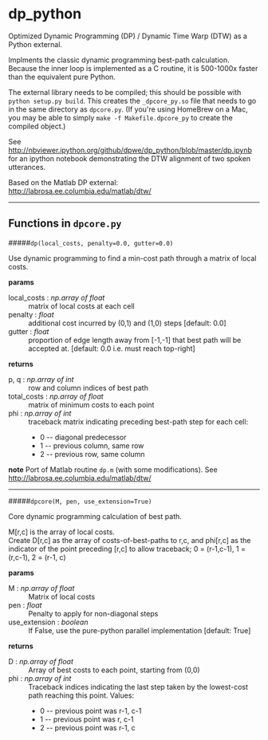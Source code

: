 dp_python
=========

Optimized Dynamic Programming (DP) / Dynamic Time Warp (DTW) as a Python external.

Implments the classic dynamic programming best-path calculation.  Because the inner loop is implemented as a C routine, it is 500-1000x faster than the equivalent pure Python.

The external library needs to be compiled; this should be possible with `python setup.py build`.  This creates the `_dpcore_py.so` file that needs to go in the same directory as `dpcore.py`.  (If you're using HomeBrew on a Mac, you may be able to simply `make -f Makefile.dpcore_py` to create the compiled object.)  

See http://nbviewer.ipython.org/github/dpwe/dp_python/blob/master/dp.ipynb for an ipython notebook demonstrating the DTW alignment of two spoken utterances.

Based on the Matlab DP external: http://labrosa.ee.columbia.edu/matlab/dtw/

<HR>

Functions in `dpcore.py`
------------------------

#####`dp(local_costs, penalty=0.0, gutter=0.0)`

Use dynamic programming to find a min-cost path through a matrix 
of local costs.

**params**
<DL>
  <DT>local_costs : <I>np.array of float</I></DT>
    <DD>matrix of local costs at each cell</DD>
  <DT>penalty : <I>float</I></DT>
    <DD>additional cost incurred by (0,1) and (1,0) steps [default: 0.0]</DD>
  <DT>gutter : <I>float</I></DT>
    <DD>proportion of edge length away from [-1,-1] that best path will 
    be accepted at. [default: 0.0 i.e. must reach top-right]</DD>
</DL>

**returns**
<DL>
  <DT>p, q : <I>np.array of int</I></DT>
    <DD>row and column indices of best path</DD>
  <DT>total_costs : <I>np.array of float</I></DT>
    <DD>matrix of minimum costs to each point</DD>
  <DT>phi : <I>np.array of int</I></DT>
    <DD>traceback matrix indicating preceding best-path step for each cell:
       <UL>
         <LI>0  -- diagonal predecessor </LI>
         <LI>1  -- previous column, same row</LI>
         <LI>2  -- previous row, same column</LI>
       </UL></DD>
</DL>

**note**
  Port of Matlab routine `dp.m` (with some modifications).  See 
  http://labrosa.ee.columbia.edu/matlab/dtw/

<HR>

#####`dpcore(M, pen, use_extension=True)`

Core dynamic programming calculation of best path.

M[r,c] is the array of local costs.  
Create D[r,c] as the array of costs-of-best-paths to r,c, 
and phi[r,c] as the indicator of the point preceding [r,c] to 
allow traceback; 0 = (r-1,c-1), 1 = (r,c-1), 2 = (r-1, c)

**params**
<DL>
    <DT>M : <I>np.array of float</I></DT>
      <DD>Matrix of local costs</DD>
    <DT>pen : <I>float</I></DT>
      <DD>Penalty to apply for non-diagonal steps</DD>
    <DT>use_extension : <I>boolean</I></DT>
      <DD>If False, use the pure-python parallel implementation [default: True]</DD>
</DL>

**returns**
<DL>
    <DT>D : <I>np.array of float</I></DT>
      <DD>Array of best costs to each point, starting from (0,0)</DD>
    <DT>phi : <I>np.array of int</I></DT>
      <DD>Traceback indices indicating the last step taken by 
      the lowest-cost path reaching this point.  Values:
         <UL>
	   <LI>0  -- previous point was r-1, c-1</LI>
           <LI>1  -- previous point was r, c-1</LI>
           <LI>2  -- previous point was r-1, c</LI>
         </UL></DD>
</DL>

